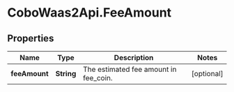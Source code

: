 # CoboWaas2Api.FeeAmount

## Properties

Name | Type | Description | Notes
------------ | ------------- | ------------- | -------------
**feeAmount** | **String** | The estimated fee amount in fee_coin. | [optional] 


